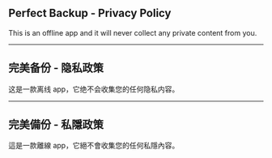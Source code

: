 ## Perfect Backup - Privacy Policy

This is an offline app and it will never collect any private content from you.

----

## 完美备份 - 隐私政策 

这是一款离线 app，它绝不会收集您的任何隐私内容。

----

## 完美備份 - 私隱政策 

這是一款離線 app，它絕不會收集您的任何私隱內容。

